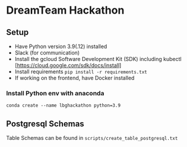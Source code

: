 # DreamTeam Hackathon

## Setup

- Have Python version 3.9(.12) installed
- Slack (for communication)
- Install the gcloud Software Development Kit (SDK) including kubectl [https://cloud.google.com/sdk/docs/install]
- Install requirements `pip install -r requirements.txt`
- If working on the frontend, have Docker installed

### Install Python env with anaconda
```
conda create --name lbghackathon python=3.9
```

## Postgresql Schemas
Table Schemas can be found in `scripts/create_table_postgresql.txt`
